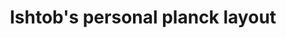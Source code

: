 ---
layout: layouts/keymapdb_entry.njk
OS: []
keymapAuthor: ishtob
firmware: QMK
hasHomeRowMods: False
hasLetterOnThumb: False
keymapImage: https://i.imgur.com/yKewjWW.jpg
imageDate: idk
keyCount: 48
keyboard: Planck
baseLayouts: ["QWERTY"]
languages: ['English']
layerCount: 10
title: "Ishtob's personal planck layout"
isSplit: False
stagger: ortholinear
summary: 
keymapUrl: https://github.com/ishtob/qmk_firmware/tree/master/keyboards/planck/keymaps/ishtob
writeup: https://github.com/ishtob/qmk_firmware/tree/master/keyboards/planck/keymaps/ishtob/readme.md
---